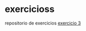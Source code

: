 # exercicioss
 repositorio de exercicios 
 <a href="file:///C:/Users/pcgam/Desktop/projetos/exercicioss/exercicio%2022/index.html"> exercicio 3 </a>
